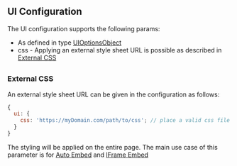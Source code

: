## UI Configuration

The UI configuration supports the following params:

- As defined in type [UIOptionsObject](https://github.com/kaltura/playkit-js-ui/blob/master/docs/configuration.md)
- css - Applying an external style sheet URL is possible as described in [External CSS](#External-CSS)

##

### External CSS

An external style sheet URL can be given in the configuration as follows:

```js
{
  ui: {
    css: 'https://myDomain.com/path/to/css'; // place a valid css file URL String
  }
}
```

The styling will be applied on the entire page.
The main use case of this parameter is for [Auto Embed](./embed-types.md#auto-embed) and [IFrame Embed](./embed-types.md#iframe-embed)

##
